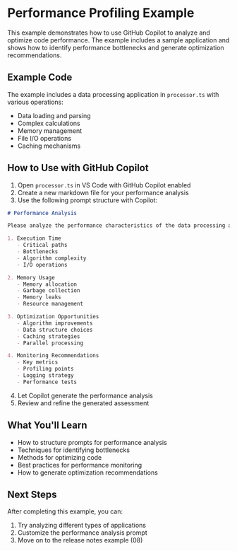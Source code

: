 # Performance Profiling Example

This example demonstrates how to use GitHub Copilot to analyze and optimize code performance. The example includes a sample application and shows how to identify performance bottlenecks and generate optimization recommendations.

## Example Code

The example includes a data processing application in `processor.ts` with various operations:
- Data loading and parsing
- Complex calculations
- Memory management
- File I/O operations
- Caching mechanisms

## How to Use with GitHub Copilot

1. Open `processor.ts` in VS Code with GitHub Copilot enabled
2. Create a new markdown file for your performance analysis
3. Use the following prompt structure with Copilot:

```markdown
# Performance Analysis

Please analyze the performance characteristics of the data processing application in the workspace. Focus on:

1. Execution Time
   - Critical paths
   - Bottlenecks
   - Algorithm complexity
   - I/O operations

2. Memory Usage
   - Memory allocation
   - Garbage collection
   - Memory leaks
   - Resource management

3. Optimization Opportunities
   - Algorithm improvements
   - Data structure choices
   - Caching strategies
   - Parallel processing

4. Monitoring Recommendations
   - Key metrics
   - Profiling points
   - Logging strategy
   - Performance tests
```

4. Let Copilot generate the performance analysis
5. Review and refine the generated assessment

## What You'll Learn

- How to structure prompts for performance analysis
- Techniques for identifying bottlenecks
- Methods for optimizing code
- Best practices for performance monitoring
- How to generate optimization recommendations

## Next Steps

After completing this example, you can:
1. Try analyzing different types of applications
2. Customize the performance analysis prompt
3. Move on to the release notes example (08) 